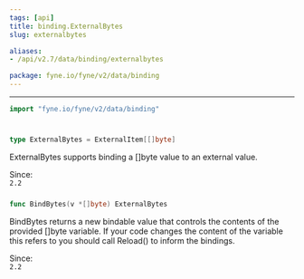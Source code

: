 ```yaml
---
tags: [api]
title: binding.ExternalBytes
slug: externalbytes

aliases:
- /api/v2.7/data/binding/externalbytes

package: fyne.io/fyne/v2/data/binding
---
```



---
```go
import "fyne.io/fyne/v2/data/binding"
```

#

###

```go
type ExternalBytes = ExternalItem[[]byte]
```

ExternalBytes supports binding a []byte value to an external value.


<div class="since">Since: <code>
2.2</code></div>

###

```go
func BindBytes(v *[]byte) ExternalBytes
```
BindBytes returns a new bindable value that controls the contents of the provided []byte variable. If your code changes the content of the variable this refers to you should call Reload() to inform the bindings.


<div class="since">Since: <code>
2.2</code></div>
